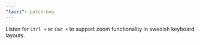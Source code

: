 ```yaml
---
"tauri": patch:bug
---
```


Listen for `Ctrl +` or `Cmd +` to support zoom functionality in swedish keyboard layouts.
